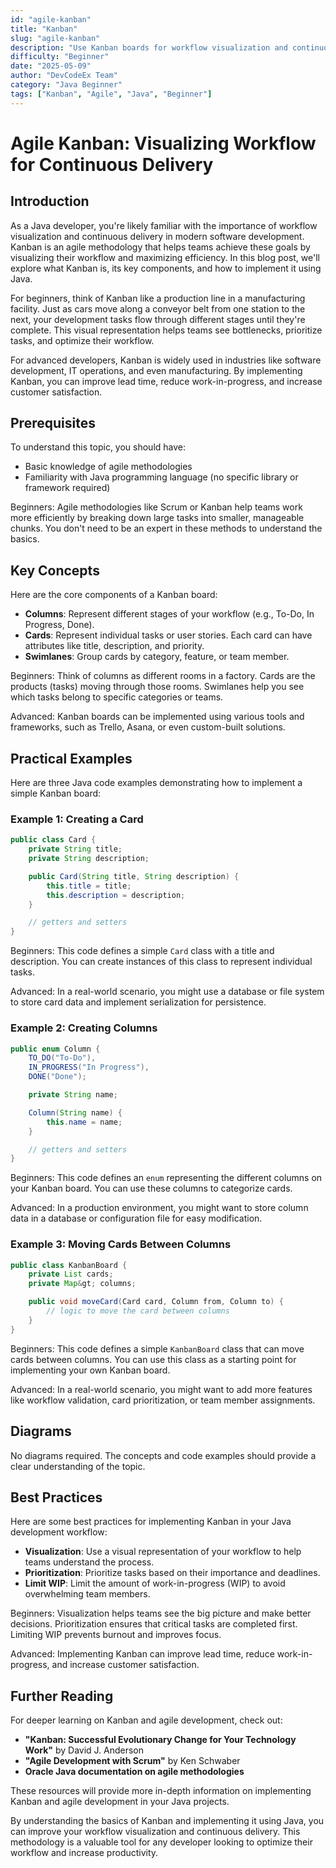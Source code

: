 ```yaml
---
id: "agile-kanban"
title: "Kanban"
slug: "agile-kanban"
description: "Use Kanban boards for workflow visualization and continuous delivery."
difficulty: "Beginner"
date: "2025-05-09"
author: "DevCodeEx Team"
category: "Java Beginner"
tags: ["Kanban", "Agile", "Java", "Beginner"]
---
```


# Agile Kanban: Visualizing Workflow for Continuous Delivery

## Introduction

As a Java developer, you're likely familiar with the importance of workflow visualization and continuous delivery in modern software development. Kanban is an agile methodology that helps teams achieve these goals by visualizing their workflow and maximizing efficiency. In this blog post, we'll explore what Kanban is, its key components, and how to implement it using Java.

For beginners, think of Kanban like a production line in a manufacturing facility. Just as cars move along a conveyor belt from one station to the next, your development tasks flow through different stages until they're complete. This visual representation helps teams see bottlenecks, prioritize tasks, and optimize their workflow.

For advanced developers, Kanban is widely used in industries like software development, IT operations, and even manufacturing. By implementing Kanban, you can improve lead time, reduce work-in-progress, and increase customer satisfaction.

## Prerequisites

To understand this topic, you should have:

* Basic knowledge of agile methodologies
* Familiarity with Java programming language (no specific library or framework required)

Beginners: Agile methodologies like Scrum or Kanban help teams work more efficiently by breaking down large tasks into smaller, manageable chunks. You don't need to be an expert in these methods to understand the basics.

## Key Concepts

Here are the core components of a Kanban board:

* **Columns**: Represent different stages of your workflow (e.g., To-Do, In Progress, Done).
* **Cards**: Represent individual tasks or user stories. Each card can have attributes like title, description, and priority.
* **Swimlanes**: Group cards by category, feature, or team member.

Beginners: Think of columns as different rooms in a factory. Cards are the products (tasks) moving through those rooms. Swimlanes help you see which tasks belong to specific categories or teams.

Advanced: Kanban boards can be implemented using various tools and frameworks, such as Trello, Asana, or even custom-built solutions.

## Practical Examples

Here are three Java code examples demonstrating how to implement a simple Kanban board:

### Example 1: Creating a Card
```java
public class Card {
    private String title;
    private String description;

    public Card(String title, String description) {
        this.title = title;
        this.description = description;
    }

    // getters and setters
}
```

Beginners: This code defines a simple `Card` class with a title and description. You can create instances of this class to represent individual tasks.

Advanced: In a real-world scenario, you might use a database or file system to store card data and implement serialization for persistence.

### Example 2: Creating Columns
```java
public enum Column {
    TO_DO("To-Do"),
    IN_PROGRESS("In Progress"),
    DONE("Done");

    private String name;

    Column(String name) {
        this.name = name;
    }

    // getters and setters
}
```

Beginners: This code defines an `enum` representing the different columns on your Kanban board. You can use these columns to categorize cards.

Advanced: In a production environment, you might want to store column data in a database or configuration file for easy modification.

### Example 3: Moving Cards Between Columns
```java
public class KanbanBoard {
    private List cards;
    private Map&gt; columns;

    public void moveCard(Card card, Column from, Column to) {
        // logic to move the card between columns
    }
}
```

Beginners: This code defines a simple `KanbanBoard` class that can move cards between columns. You can use this class as a starting point for implementing your own Kanban board.

Advanced: In a real-world scenario, you might want to add more features like workflow validation, card prioritization, or team member assignments.

## Diagrams

No diagrams required. The concepts and code examples should provide a clear understanding of the topic.

## Best Practices

Here are some best practices for implementing Kanban in your Java development workflow:

* **Visualization**: Use a visual representation of your workflow to help teams understand the process.
* **Prioritization**: Prioritize tasks based on their importance and deadlines.
* **Limit WIP**: Limit the amount of work-in-progress (WIP) to avoid overwhelming team members.

Beginners: Visualization helps teams see the big picture and make better decisions. Prioritization ensures that critical tasks are completed first. Limiting WIP prevents burnout and improves focus.

Advanced: Implementing Kanban can improve lead time, reduce work-in-progress, and increase customer satisfaction.

## Further Reading

For deeper learning on Kanban and agile development, check out:

* **"Kanban: Successful Evolutionary Change for Your Technology Work"** by David J. Anderson
* **"Agile Development with Scrum"** by Ken Schwaber
* **Oracle Java documentation on agile methodologies**

These resources will provide more in-depth information on implementing Kanban and agile development in your Java projects.

By understanding the basics of Kanban and implementing it using Java, you can improve your workflow visualization and continuous delivery. This methodology is a valuable tool for any developer looking to optimize their workflow and increase productivity.